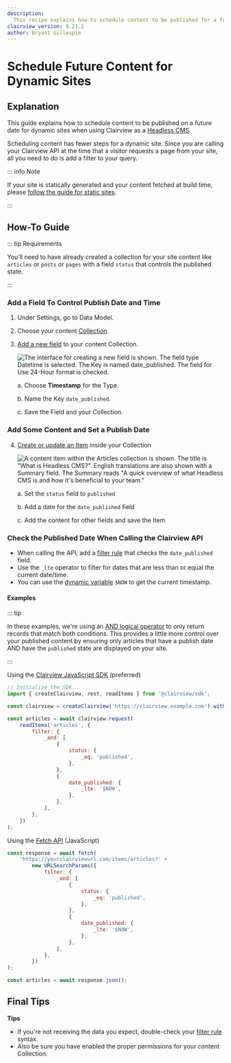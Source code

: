```yaml
---
description:
  This recipe explains how to schedule content to be published for a future date depending on your front-end approach.
clairview_version: 9.21.2
author: Bryant Gillespie
---
```


# Schedule Future Content for Dynamic Sites

<GuideMeta />

## Explanation

This guide explains how to schedule content to be published on a future date for dynamic sites when using Clairview as a
[Headless CMS](https://clairview.io/solutions/headless-cms).

Scheduling content has fewer steps for a dynamic site. Since you are calling your Clairview API at the time that a
visitor requests a page from your site, all you need to do is add a filter to your query.

::: info Note

If your site is statically generated and your content fetched at build time, please
[follow the guide for static sites](/guides/headless-cms/schedule-content/static-sites).

:::

## How-To Guide

::: tip Requirements

You’ll need to have already created a collection for your site content like `articles` or `posts` or `pages` with a
field `status` that controls the published state.

:::

### Add a Field To Control Publish Date and Time

1. Under Settings, go to Data Model.

2. Choose your content [Collection](/app/data-model/collections).

3. [Add a new field](/app/data-model/fields#create-a-field-standard) to your content Collection.

   ![The interface for creating a new field is shown. The field type Datetime is selected. The Key is named date_published. The field for Use 24-Hour format is checked.](https://cdn.clairview.io/docs/v9/headless-cms/how-to-packet-20220222A/scheduling-content-publish-date-timestamp.webp)

   a. Choose **Timestamp** for the Type.

   b. Name the Key `date_published`.

   c. Save the Field and your Collection.

### Add Some Content and Set a Publish Date

4. [Create or update an Item](/user-guide/content-module/content/items) inside your Collection

   ![A content item within the Articles collection is shown. The title is "What is Headless CMS?". English translations are also shown with a Summary field. The Summary reads "A quick overview of what Headless CMS is and how it's beneficial to your team."](https://cdn.clairview.io/docs/v9/headless-cms/how-to-packet-20220222A/scheduling-content-create-content-published.webp)

   a. Set the `status` field to `published`

   b. Add a date for the `date_published` field

   c. Add the content for other fields and save the Item

### Check the Published Date When Calling the Clairview API

- When calling the API, add a [filter rule](/reference/filter-rules) that checks the `date_published` field.
- Use the `_lte` operator to filter for dates that are less than or equal the current date/time.
- You can use the [dynamic variable](/reference/filter-rules#dynamic-variables) `$NOW` to get the current timestamp.

#### Examples

::: tip

In these examples, we're using an [AND logical operator](/reference/filter-rules#logical-operators) to only return
records that match both conditions. This provides a little more control over your published content by ensuring only
articles that have a publish date AND have the `published` state are displayed on your site.

:::

Using the [Clairview JavaScript SDK](/guides/sdk/getting-started) (preferred)

```js
// Initialize the SDK.
import { createClairview, rest, readItems } from '@clairview/sdk';

const clairview = createClairview('https://clairview.example.com').with(rest());

const articles = await clairview.request(
	readItems('articles', {
		filter: {
			_and: [
				{
					status: {
						_eq: 'published',
					},
				},
				{
					date_published: {
						_lte: '$NOW',
					},
				},
			],
		},
	})
);
```

Using the [Fetch API](https://developer.mozilla.org/en-US/docs/Web/API/Fetch_API/Using_Fetch) (JavaScript)

```js
const response = await fetch(
	'https://yourclairviewurl.com/items/articles?' +
		new URLSearchParams({
			filter: {
				_and: [
					{
						status: {
							_eq: 'published',
						},
					},
					{
						date_published: {
							_lte: '$NOW',
						},
					},
				],
			},
		})
);

const articles = await response.json();
```

## Final Tips

**Tips**

- If you're not receiving the data you expect, double-check your [filter rule](/reference/filter-rules) syntax.
- Also be sure you have enabled the proper permissions for your content Collection.

